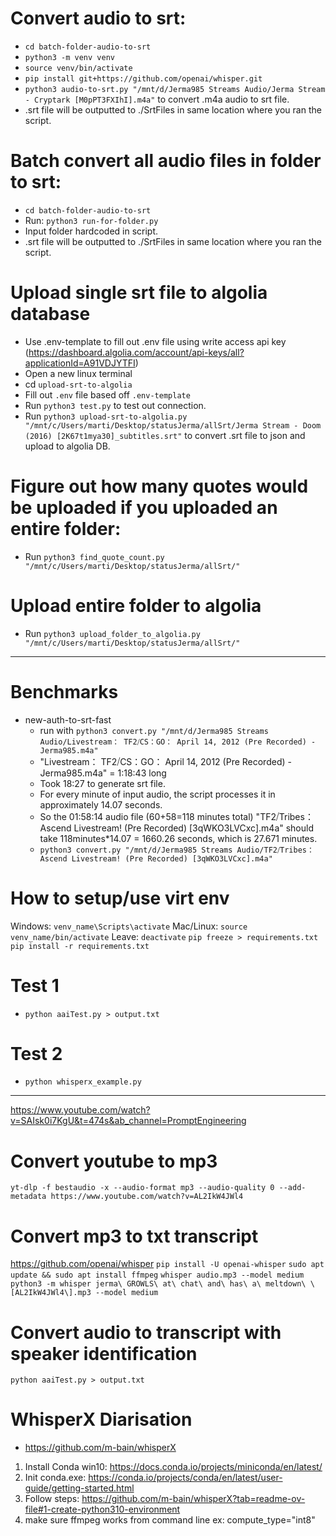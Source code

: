 # Convert audio to srt:
- `cd batch-folder-audio-to-srt`
- `python3 -m venv venv`
- `source venv/bin/activate`
- `pip install git+https://github.com/openai/whisper.git`
- `python3 audio-to-srt.py "/mnt/d/Jerma985 Streams Audio/Jerma Stream - Cryptark [M0pPT3FXIhI].m4a"` to convert .m4a audio to srt file.
- .srt file will be outputted to ./SrtFiles in same location where you ran the script.

# Batch convert all audio files in folder to srt:
- `cd batch-folder-audio-to-srt`
- Run: `python3 run-for-folder.py`
- Input folder hardcoded in script.
- .srt file will be outputted to ./SrtFiles in same location where you ran the script.

# Upload single srt file to algolia database
- Use .env-template to fill out .env file using write access api key (https://dashboard.algolia.com/account/api-keys/all?applicationId=A91VDJYTFI)
- Open a new linux terminal
- cd `upload-srt-to-algolia`
- Fill out `.env` file based off `.env-template`
- Run `python3 test.py` to test out connection.
- Run `python3 upload-srt-to-algolia.py "/mnt/c/Users/marti/Desktop/statusJerma/allSrt/Jerma Stream - Doom (2016) [2K67t1mya30]_subtitles.srt"` to convert .srt file to json and upload to algolia DB.
# Figure out how many quotes would be uploaded if you uploaded an entire folder:
- Run `python3 find_quote_count.py "/mnt/c/Users/marti/Desktop/statusJerma/allSrt/"`
# Upload entire folder to algolia
- Run `python3 upload_folder_to_algolia.py "/mnt/c/Users/marti/Desktop/statusJerma/allSrt/"`

---------------------------------------------
# Benchmarks
- new-auth-to-srt-fast
    - run with `python3 convert.py "/mnt/d/Jerma985 Streams Audio/Livestream： TF2⧸CS：GO： April 14, 2012 (Pre Recorded) - Jerma985.m4a"`
    - "Livestream： TF2⧸CS：GO： April 14, 2012 (Pre Recorded) - Jerma985.m4a" = 1:18:43 long
    - Took 18:27 to generate srt file.
    - For every minute of input audio, the script processes it in approximately 14.07 seconds.
    - So the 01:58:14 audio file (60+58=118 minutes total) "TF2⧸Tribes： Ascend Livestream! (Pre Recorded) [3qWKO3LVCxc].m4a" should take 118minutes*14.07 = 1660.26 seconds, which is 27.671 minutes.
    - `python3 convert.py "/mnt/d/Jerma985 Streams Audio/TF2⧸Tribes： Ascend Livestream! (Pre Recorded) [3qWKO3LVCxc].m4a"`


# How to setup/use virt env
Windows: `venv_name\Scripts\activate`
Mac/Linux: `source venv_name/bin/activate`
Leave: `deactivate`
`pip freeze > requirements.txt`
`pip install -r requirements.txt`

# Test 1
- `python aaiTest.py > output.txt`

# Test 2
- `python whisperx_example.py`
----------------------------------
https://www.youtube.com/watch?v=SAIsk0i7KgU&t=474s&ab_channel=PromptEngineering

# Convert youtube to mp3
`yt-dlp -f bestaudio -x --audio-format mp3 --audio-quality 0 --add-metadata https://www.youtube.com/watch?v=AL2IkW4JWl4`

# Convert mp3 to txt transcript 
https://github.com/openai/whisper
`pip install -U openai-whisper`
`sudo apt update && sudo apt install ffmpeg`
`whisper audio.mp3 --model medium`
`python3 -m whisper jerma\ GROWLS\ at\ chat\ and\ has\ a\ meltdown\ \[AL2IkW4JWl4\].mp3 --model medium`

# Convert audio to transcript with speaker identification
`python aaiTest.py > output.txt`

# WhisperX Diarisation
- https://github.com/m-bain/whisperX
1. Install Conda win10: https://docs.conda.io/projects/miniconda/en/latest/
2. Init conda.exe: https://conda.io/projects/conda/en/latest/user-guide/getting-started.html
3. Follow steps: https://github.com/m-bain/whisperX?tab=readme-ov-file#1-create-python310-environment
4. make sure ffmpeg works from command line
ex: compute_type="int8"
